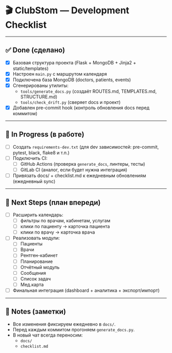 # 🎬 ClubStom — Development Checklist

---

## ✅ Done (сделано)
- [x] Базовая структура проекта (Flask + MongoDB + Jinja2 + static/templates)
- [x] Настроен `main.py` с маршрутом календаря
- [x] Подключена база MongoDB (doctors, patients, events)
- [x] Сгенерированы утилиты:
  - `tools/generate_docs.py` (создаёт ROUTES.md, TEMPLATES.md, STRUCTURE.md)
  - `tools/check_drift.py` (сверяет docs и проект)
- [x] Добавлен pre-commit hook (контроль обновления docs перед коммитом)

---

## 🚧 In Progress (в работе)
- [ ] Создать `requirements-dev.txt` (для dev зависимостей: pre-commit, pytest, black, flake8 и т.п.)
- [ ] Подключить CI:
  - [ ] GitHub Actions (проверка `generate_docs`, линтеры, тесты)
  - [ ] GitLab CI (аналог, если будет нужна интеграция)
- [ ] Привязать docs/ + checklist.md к ежедневным обновлениям (ежедневный sync)

---

## 🎯 Next Steps (план впереди)
- [ ] Расширить календарь:
  - [ ] фильтры по врачам, кабинетам, услугам
  - [ ] клики по пациенту → карточка пациента
  - [ ] клики по врачу → карточка врача
- [ ] Реализовать модули:
  - [ ] Пациенты
  - [ ] Врачи
  - [ ] Рентген-кабинет
  - [ ] Планирование
  - [ ] Отчётный модуль
  - [ ] Сообщения
  - [ ] Список задач
  - [ ] Мед.карта
- [ ] Финальная интеграция (dashboard + аналитика + экспорт/импорт)

---

## 📝 Notes (заметки)
- Все изменения фиксируем ежедневно в `docs/`.
- Перед каждым коммитом прогоняем `generate_docs.py`.
- В новый чат всегда переносим:
  - `docs/`
  - `checklist.md`
